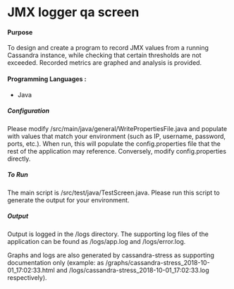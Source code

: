 # JMX logger qa screen

#### Purpose

To design and create a program to record JMX values from a running Cassandra instance, while checking that certain thresholds are not exceeded. Recorded metrics are graphed and analysis is provided.

#### Programming Languages :

* Java

##### Configuration

Please modify /src/main/java/general/WritePropertiesFile.java and populate with values that match your environment (such as IP, username, password, ports, etc.). When run, this will populate the config.properties file that the rest of the application may reference. Conversely, modify config.properties directly.

##### To Run

The main script is /src/test/java/TestScreen.java. Please run this script to generate the output for your environment.

##### Output

Output is logged in the /logs directory. The supporting log files of the application can be found as /logs/app.log and /logs/error.log.

Graphs and logs are also generated by cassandra-stress as supporting documentation only (example: as /graphs/cassandra-stress_2018-10-01_17:02:33.html and /logs/cassandra-stress_2018-10-01_17:02:33.log respectively).
